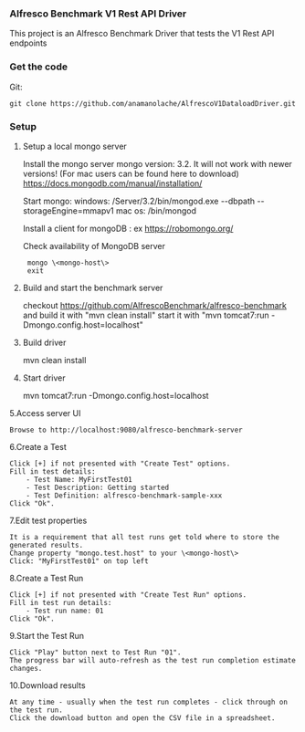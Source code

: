 ### Alfresco Benchmark V1 Rest API Driver

This project is an Alfresco Benchmark Driver that tests the V1 Rest API endpoints 

### Get the code

Git:

    git clone https://github.com/anamanolache/AlfrescoV1DataloadDriver.git

### Setup

1. Setup a local mongo server
	
	Install the mongo server
		mongo version: 3.2. It will not work with newer versions! (For mac users can be found here to download)
		https://docs.mongodb.com/manual/installation/
	
	Start mongo:
		windows:   <MongoDBInstalationPath>/Server/3.2/bin/mongod.exe --dbpath <mongodb-storage-path> --storageEngine=mmapv1
		mac os:      <MongoDBInstalationPath>/bin/mongod
		
	Install a client for mongoDB : ex https://robomongo.org/
	
	Check availability of MongoDB server

		mongo \<mongo-host\>    
		exit

2. Build and start the benchmark server

	checkout https://github.com/AlfrescoBenchmark/alfresco-benchmark and build it with "mvn clean install"
	start it with "mvn tomcat7:run -Dmongo.config.host=localhost"

3. Build driver

    mvn clean install
	
4. Start driver
	
	mvn tomcat7:run -Dmongo.config.host=localhost

5.Access server UI

    Browse to http://localhost:9080/alfresco-benchmark-server

6.Create a Test

    Click [+] if not presented with "Create Test" options.  
    Fill in test details:   
        - Test Name: MyFirstTest01  
        - Test Description: Getting started 
        - Test Definition: alfresco-benchmark-sample-xxx     
    Click "Ok".
 
7.Edit test properties

    It is a requirement that all test runs get told where to store the generated results.   
    Change property "mongo.test.host" to your \<mongo-host\>  
    Click: "MyFirstTest01" on top left

8.Create a Test Run

    Click [+] if not presented with "Create Test Run" options.  
    Fill in test run details:   
        - Test run name: 01     
    Click "Ok".

9.Start the Test Run

    Click "Play" button next to Test Run "01".  
    The progress bar will auto-refresh as the test run completion estimate changes.

10.Download results

    At any time - usually when the test run completes - click through on the test run.  
    Click the download button and open the CSV file in a spreadsheet.
